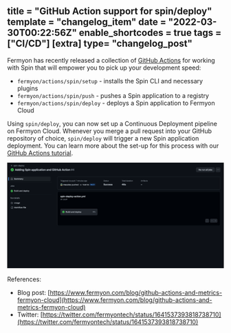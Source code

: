 title = "GitHub Action support for spin/deploy"
template = "changelog_item"
date = "2022-03-30T00:22:56Z"
enable_shortcodes = true
tags = ["CI/CD"]
[extra]
type= "changelog_post"
---

Fermyon has recently released a collection of [GitHub Actions](https://github.com/fermyon/actions) for working with Spin that will empower you to pick up your development speed: 

- `fermyon/actions/spin/setup` - installs the Spin CLI and necessary plugins
- `fermyon/actions/spin/push` - pushes a Spin application to a registry
- `fermyon/actions/spin/deploy` - deploys a Spin application to Fermyon Cloud

Using `spin/deploy`, you can now set up a Continuous Deployment pipeline on Fermyon Cloud. Whenever you merge a pull request into your GitHub repository of choice, `spin/deploy` will trigger a new Spin application deployment. You can learn more about the set-up for this process with our [GitHub Actions tutorial](https://developer.fermyon.com/cloud/github-actions).

<img src="/static/image/changelog/spin-gh-actions.png" alt="GitHub Actions">

<!-- break -->

 References:

- Blog post: [https://www.fermyon.com/blog/github-actions-and-metrics-fermyon-cloud](https://www.fermyon.com/blog/github-actions-and-metrics-fermyon-cloud)
- Twitter: [https://twitter.com/fermyontech/status/1641537393818738710](https://twitter.com/fermyontech/status/1641537393818738710)
